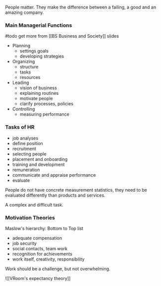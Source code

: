 People matter. They make the difference between a failing, a good and an amazing company.

### Main Managerial Functions
#todo get more from [[BS Business and Society]] slides
- Planning
	- settings goals
	- developing strategies
- Organizing
	- structure
	- tasks
	- resources
- Leading
	- vision of business
	- explaining routines
	- motivate people
	- clarify processes, policies
- Controlling
	- measuring performance
### Tasks of HR
- job analyses
- define position
- recruitment
- selecting people
- placement and onboarding
- training and development
- remuneration
- communicate and appraise performance
- evaluate

People do not have concrete measurement statistics, they need to be evaluated differently than products and services.

A complex and difficult task.

### Motivation Theories
Maslow's hierarchy: Bottom to Top list
- adequate compensation
- job security
- social contacts, team work
- recognition for achievements
- work itself, creativity, responsibility

Work should be a challenge, but not overwhelming.

![[VRoom's expectancy theory]]

